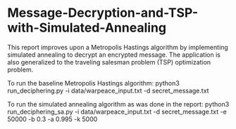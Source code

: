 # Message-Decryption-and-TSP-with-Simulated-Annealing
This report improves upon a Metropolis Hastings algorithm by implementing simulated annealing to decrypt an encrypted message. The application is also generalized to the traveling salesman problem (TSP) optimization problem. 

To run the baseline Metropolis Hastings algorithm: python3 run_deciphering.py -i data/warpeace_input.txt -d secret_message.txt

To run the simulated annealing algorithm as was done in the report: python3 run_deciphering_sa.py -i data/warpeace_input.txt -d secret_message.txt -e 50000 -b 0.3 -a 0.995 -k 5000
